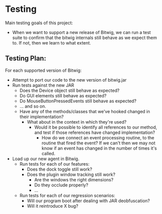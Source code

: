 # Testing

Main testing goals of this project:

- When we want to support a new release of Bitwig, we can run a test suite to confirm that the
  bitwig internals still behave as we expect them to. If not, then we learn to what extent.

## Testing Plan:

For each supported version of Bitwig:

- Attempt to port our code to the new version of bitwig.jar
- Run tests against the new JAR
  - Does the Device object still behave as expected?
  - Do GUI elements still behave as expected?
  - Do MouseButtonPressedEvents still behave as expected?
  - ... and so on.
  - Have any of the methods/classes that we've hooked changed in their implementation?
    - What about in the context in which they're used?
      - Would it be possible to identify all references to our method, and test if those references
        have changed implementation?
        - How do we connect an event processing routine, to the routine that fired the event? If we
          can't then we may not know if an event has changed in the number of times it's called.
- Load up our new agent in Bitwig.
  - Run tests for each of our features:
    - Does the dock toggle still work?
    - Does the plugin window tracking still work?
      - Are the windows the right dimensions?
      - Do they occlude properly?
      - ...
  - Run tests for each of our regression scenarios:
    - Will our program boot after dealing with JAR deobfuscation?
    - Will it reintroduce X bug?